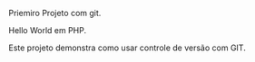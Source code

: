 Priemiro Projeto com git.

Hello World em PHP.

Este projeto demonstra como usar controle de versão com GIT.

